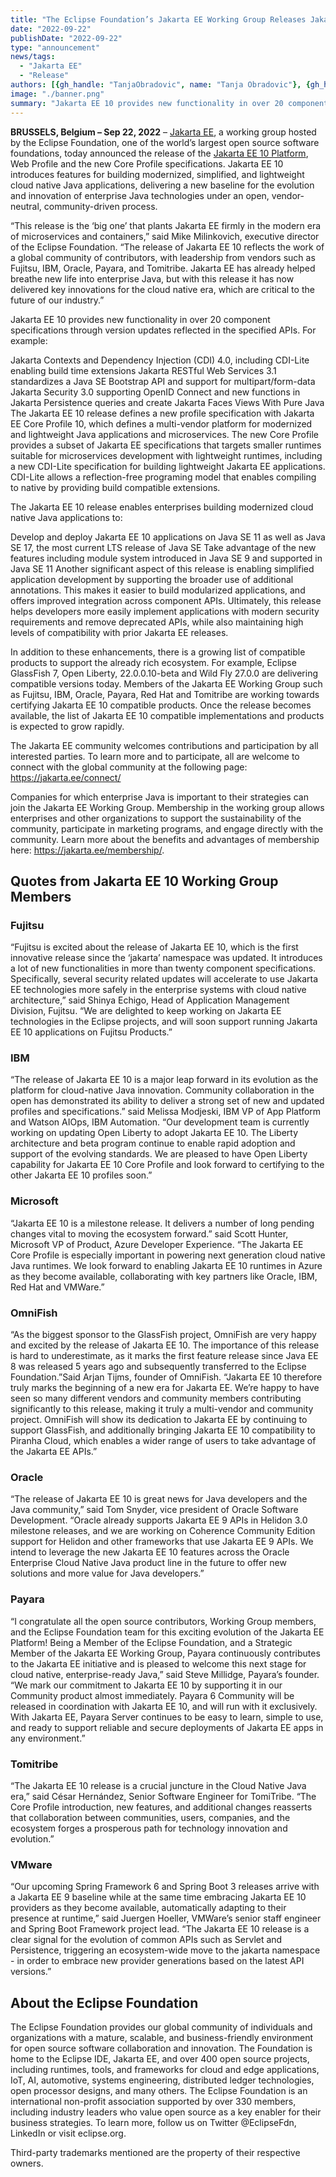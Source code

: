 ```yaml
---
title: "The Eclipse Foundation’s Jakarta EE Working Group Releases Jakarta EE 10 to Usher in the Era of Cloud Native Java "
date: "2022-09-22"
publishDate: "2022-09-22"
type: "announcement"
news/tags:
  - "Jakarta EE"
  - "Release"
authors: [{gh_handle: "TanjaObradovic", name: "Tanja Obradovic"}, {gh_handle: "ivargrimstad", name: "Ivar Grimstad"}]
image: "./banner.png"
summary: "Jakarta EE 10 provides new functionality in over 20 component specifications through version updates reflected in the specified APIs."
---
```


**BRUSSELS, Belgium – Sep 22, 2022** – [Jakarta EE](https://jakarta.ee), a working group hosted by the Eclipse Foundation, one of the world’s largest open source software foundations, today announced the release of the [Jakarta EE 10 Platform](https://jakarta.ee/release/10/), Web Profile and the new Core Profile specifications. Jakarta EE 10 introduces features for building modernized, simplified, and lightweight cloud native Java applications, delivering a new baseline for the evolution and innovation of enterprise Java technologies under an open, vendor-neutral, community-driven process. 

“This release is the ‘big one’ that plants Jakarta EE firmly in the modern era of microservices and containers,” said Mike Milinkovich, executive director of the Eclipse Foundation. “The release of Jakarta EE 10 reflects the work of a global community of contributors, with leadership from vendors such as Fujitsu, IBM, Oracle, Payara, and Tomitribe. Jakarta EE has already helped breathe new life into enterprise Java, but with this release it has now delivered key innovations for the cloud native era, which are critical to the future of our industry.” 

Jakarta EE 10 provides new functionality in over 20 component specifications through version updates reflected in the specified APIs. For example:

 Jakarta Contexts and Dependency Injection (CDI) 4.0, including CDI-Lite enabling build time extensions 
Jakarta RESTful Web Services 3.1 standardizes a Java SE Bootstrap API and support for multipart/form-data 
Jakarta Security 3.0 supporting OpenID Connect and new functions in Jakarta Persistence queries and create Jakarta Faces Views With Pure Java 
The Jakarta EE 10 release defines a new profile specification with Jakarta EE Core Profile 10, which defines a multi-vendor platform for modernized and lightweight Java applications and microservices. The new Core Profile provides a subset of Jakarta EE specifications that targets smaller runtimes suitable for microservices development with lightweight runtimes, including a new CDI-Lite specification for building lightweight Jakarta EE applications. CDI-Lite allows a reflection-free programing model that enables compiling to native by providing build compatible extensions.

The Jakarta EE 10 release enables enterprises building modernized cloud native Java applications to:

Develop and deploy Jakarta EE 10 applications on Java SE 11 as well as Java SE 17, the most current LTS release of Java SE
Take advantage of the new features including module system introduced in Java SE 9 and supported in Java SE 11 
Another significant aspect of this release is enabling simplified application development by supporting the broader use of additional annotations. This makes it easier to build modularized applications, and offers improved integration across component APIs. Ultimately, this release helps developers more easily implement applications with modern security requirements and remove deprecated APIs, while also maintaining high levels of compatibility with prior Jakarta EE releases.

In addition to these enhancements, there is a growing list of compatible products to support the already rich ecosystem. For example, Eclipse GlassFish 7, Open Liberty, 22.0.0.10-beta and Wild Fly 27.0.0 are delivering compatible versions today. Members of the Jakarta EE Working Group such as Fujitsu, IBM, Oracle, Payara, Red Hat and Tomitribe are working towards certifying Jakarta EE 10 compatible products. Once the release becomes available, the list of Jakarta EE 10 compatible implementations and products is expected to grow rapidly.

The Jakarta EE community welcomes contributions and participation by all interested parties. To learn more and to participate, all are welcome to connect with the global community at the following page: https://jakarta.ee/connect/ 

Companies for which enterprise Java is important to their strategies can join the Jakarta EE Working Group. Membership in the working group allows enterprises and other organizations to support the sustainability of the community, participate in marketing programs, and engage directly with the community. Learn more about the benefits and advantages of membership here: https://jakarta.ee/membership/.

## Quotes from Jakarta EE 10 Working Group Members

### Fujitsu
“Fujitsu is excited about the release of Jakarta EE 10, which is the first innovative release since the ‘jakarta’ namespace was updated. It introduces a lot of new functionalities in more than twenty component specifications. Specifically, several security related updates will accelerate to use Jakarta EE technologies more safely in the enterprise systems with cloud native architecture,” said Shinya Echigo, Head of Application Management Division, Fujitsu. “We are delighted to keep working on Jakarta EE technologies in the Eclipse projects, and will soon support running Jakarta EE 10 applications on Fujitsu Products.”

### IBM
“The release of Jakarta EE 10 is a major leap forward in its evolution as the platform for cloud-native Java innovation. Community collaboration in the open has demonstrated its ability to deliver a strong set of new and updated profiles and specifications.” said Melissa Modjeski, IBM VP of App Platform and Watson AIOps, IBM Automation. “Our development team is currently working on updating Open Liberty to adopt Jakarta EE 10. The Liberty architecture and beta program continue to enable rapid adoption and support of the evolving standards. We are pleased to have Open Liberty capability for Jakarta EE 10 Core Profile and look forward to certifying to the other Jakarta EE 10 profiles soon.”

### Microsoft
“Jakarta EE 10 is a milestone release. It delivers a number of long pending changes vital to moving the ecosystem forward.” said Scott Hunter, Microsoft VP of Product, Azure Developer Experience. “The Jakarta EE Core Profile is especially important in powering next generation cloud native Java runtimes. We look forward to enabling Jakarta EE 10 runtimes in Azure as they become available, collaborating with key partners like Oracle, IBM, Red Hat and VMWare.”

### OmniFish
“As the biggest sponsor to the GlassFish project, OmniFish are very happy and excited by the release of Jakarta EE 10. The importance of this release is hard to underestimate, as it marks the first feature release since Java EE 8 was released 5 years ago and subsequently transferred to the Eclipse Foundation.”Said Arjan Tijms, founder of OmniFish. “Jakarta EE 10 therefore truly marks the beginning of a new era for Jakarta EE. We’re happy to have seen so many different vendors and community members contributing significantly to this release, making it truly a multi-vendor and community project. OmniFish will show its dedication to Jakarta EE by continuing to support GlassFish, and additionally bringing Jakarta EE 10 compatibility to Piranha Cloud, which enables a wider range of users to take advantage of the Jakarta EE APIs.”

### Oracle
“The release of Jakarta EE 10 is great news for Java developers and the Java community,” said Tom Snyder, vice president of Oracle Software Development. “Oracle already supports Jakarta EE 9 APIs in Helidon 3.0 milestone releases, and we are working on Coherence Community Edition support for Helidon and other frameworks that use Jakarta EE 9 APIs. We intend to leverage the new Jakarta EE 10 features across the Oracle Enterprise Cloud Native Java product line in the future to offer new solutions and more value for Java developers.”

### Payara 
“I congratulate all the open source contributors, Working Group members, and the Eclipse Foundation team for this exciting evolution of the Jakarta EE Platform! Being a Member of the Eclipse Foundation, and a Strategic Member of the Jakarta EE Working Group, Payara continuously contributes to the Jakarta EE initiative and is pleased to welcome this next stage for cloud native, enterprise-ready Java,” said Steve Millidge, Payara’s founder. “We mark our commitment to Jakarta EE 10 by supporting it in our Community product almost immediately. Payara 6 Community will be released in coordination with Jakarta EE 10, and will run with it exclusively. With Jakarta EE, Payara Server continues to be easy to learn, simple to use, and ready to support reliable and secure deployments of Jakarta EE apps in any environment.”

### Tomitribe
“The Jakarta EE 10 release is a crucial juncture in the Cloud Native Java era,” said César Hernández, Senior Software Engineer for TomiTribe. “The Core Profile introduction, new features, and additional changes reasserts that collaboration between communities, users, companies, and the ecosystem forges a prosperous path for technology innovation and evolution.”

### VMware
“Our upcoming Spring Framework 6 and Spring Boot 3 releases arrive with a Jakarta EE 9 baseline while at the same time embracing Jakarta EE 10 providers as they become available, automatically adapting to their presence at runtime,” said Juergen Hoeller, VMWare’s senior staff engineer and Spring Boot Framework project lead. “The Jakarta EE 10 release is a clear signal for the evolution of common APIs such as Servlet and Persistence, triggering an ecosystem-wide move to the jakarta namespace - in order to embrace new provider generations based on the latest API versions.”

## About the Eclipse Foundation
The Eclipse Foundation provides our global community of individuals and organizations with a mature, scalable, and business-friendly environment for open source software collaboration and innovation. The Foundation is home to the Eclipse IDE, Jakarta EE, and over 400 open source projects, including runtimes, tools, and frameworks for cloud and edge applications, IoT, AI, automotive, systems engineering, distributed ledger technologies, open processor designs, and many others. The Eclipse Foundation is an international non-profit association supported by over 330 members, including industry leaders who value open source as a key enabler for their business strategies. To learn more, follow us on Twitter @EclipseFdn, LinkedIn or visit eclipse.org.

Third-party trademarks mentioned are the property of their respective owners.